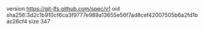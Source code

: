 version https://git-lfs.github.com/spec/v1
oid sha256:3d2c1b910cf6ca3f9777e989a13655e56f7ad8cef42007505b6a2fd1bac26cf4
size 347
